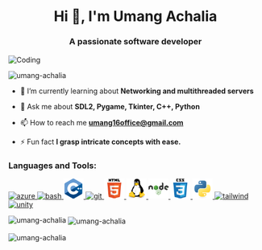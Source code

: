 <h1 align="center">Hi 👋, I'm Umang Achalia</h1>
<h3 align="center">A passionate software developer</h3>
<img align="center" alt="Coding" width="1000" height="400" src="https://cdnb.artstation.com/p/assets/images/images/049/030/729/original/norma2d-uninvitedvisitor.gif?1651529904">

<p align="left"> <img src="https://komarev.com/ghpvc/?username=umang-achalia&label=Profile%20views&color=0e75b6&style=flat" alt="umang-achalia" /> </p>

- 🌱 I’m currently learning about **Networking and multithreaded servers**

- 💬 Ask me about **SDL2, Pygame, Tkinter, C++, Python**

- 📫 How to reach me **umang16office@gmail.com**

- ⚡ Fun fact **I grasp intricate concepts with ease.**

<h3 align="left">Languages and Tools:</h3>
<p align="left"> <a href="https://azure.microsoft.com/en-in/" target="_blank" rel="noreferrer"> <img src="https://www.vectorlogo.zone/logos/microsoft_azure/microsoft_azure-icon.svg" alt="azure" width="40" height="40"/> </a> <a href="https://www.gnu.org/software/bash/" target="_blank" rel="noreferrer"> <img src="https://www.vectorlogo.zone/logos/gnu_bash/gnu_bash-icon.svg" alt="bash" width="40" height="40"/> </a> <a href="https://getbootstrap.com" target="_blank" rel="noreferrer"> <img src="https://raw.githubusercontent.com/devicons/devicon/master/icons/cplusplus/cplusplus-original.svg" alt="cplusplus" width="40" height="40"/> </a> <a href="https://www.w3schools.com/css/" target="_blank" rel="noreferrer"> </a> <a href="https://git-scm.com/" target="_blank" rel="noreferrer"> <img src="https://www.vectorlogo.zone/logos/git-scm/git-scm-icon.svg" alt="git" width="40" height="40"/> </a> <a href="https://www.w3.org/html/" target="_blank" rel="noreferrer"> <img src="https://raw.githubusercontent.com/devicons/devicon/master/icons/html5/html5-original-wordmark.svg" alt="html5" width="40" height="40"/> </a> <a href="https://www.linux.org/" target="_blank" rel="noreferrer"> <img src="https://raw.githubusercontent.com/devicons/devicon/master/icons/linux/linux-original.svg" alt="linux" width="40" height="40"/> </a> <a href="https://nodejs.org" target="_blank" rel="noreferrer"> <img src="https://raw.githubusercontent.com/devicons/devicon/master/icons/nodejs/nodejs-original-wordmark.svg" alt="nodejs" width="40" height="40"/> </a> <a href="https://www.python.org" target="_blank" rel="noreferrer"> <img src="https://raw.githubusercontent.com/devicons/devicon/master/icons/css3/css3-original-wordmark.svg" alt="css3" width="40" height="40"/> <img src="https://raw.githubusercontent.com/devicons/devicon/master/icons/python/python-original.svg" alt="python" width="40" height="40"/> </a> <a href="https://tailwindcss.com/" target="_blank" rel="noreferrer"> <img src="https://www.vectorlogo.zone/logos/tailwindcss/tailwindcss-icon.svg" alt="tailwind" width="40" height="40"/> </a> <a href="https://unity.com/" target="_blank" rel="noreferrer"> <img src="https://www.vectorlogo.zone/logos/unity3d/unity3d-icon.svg" alt="unity" width="40" height="40"/> </a></p>

<p><img align="left" src="https://github-readme-stats.vercel.app/api/top-langs?username=umang-achalia&show_icons=true&locale=en&layout=compact" alt="umang-achalia" /></p>

<p>&nbsp;<img align="center" src="https://github-readme-stats.vercel.app/api?username=umang-achalia&show_icons=true&locale=en" alt="umang-achalia" /></p>

<p><img align="center" src="https://github-readme-streak-stats.herokuapp.com/?user=umang-achalia&" alt="umang-achalia" /></p>
